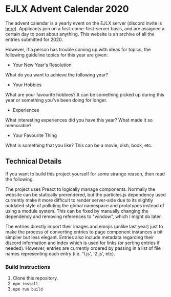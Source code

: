# EJLX Advent Calendar 2020

The advent calendar is a yearly event on the EJLX server (discord invite is [here](https://discord.gg/japanese)). Applicants join on a first-come-first-server basis, and are assigned a certain day to post about anything. This website is an archive of all the entries submitted for 2020.

However, if a person has trouble coming up with ideas for topics, the following guideline topics for this year are given:

- Your New Year's Resolution

What do you want to achieve the following year?

- Your Hobbies

What are your favourite hobbies? It can be something
picked up during this year or something you've been doing for longer.

- Experiences

What interesting experiences did you have this year?
What made it so memorable?

-  Your Favourite Thing

What is something that you like?
This can be a movie, dish, book, etc.

## Technical Details

If you want to build this project yourself for some strange reason, then read the following.

The project uses Preact to logically manage components. Normally the website can be statically prerendered, but the particles.js dependency used currently make it more difficult to render server-side due to its slightly outdated style of polluting the global namespace and prototypes instead of using a module system. This can be fixed by manually changing the dependency and removing references to "window", which I might do later.

The entries directly import their images and emojis (unlike last year) just to make the process of converting entries to page component instances a bit simplier but less elegant. Entries also include metadata regarding their discord information and index which is used for links (or sorting entries if needed). However, entries are currently ordered by passing in a list of file names representing each entry (i.e. '1.js', '2.js', etc).

### Build Instructions

1. Clone this repository.
2. `npm install`
3. `npm run build`
